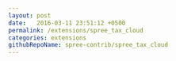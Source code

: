 ```yaml
---
layout: post
date:   2016-03-11 23:51:12 +0500
permalink: /extensions/spree_tax_cloud
categories: extensions
githubRepoName: spree-contrib/spree_tax_cloud
---
```

